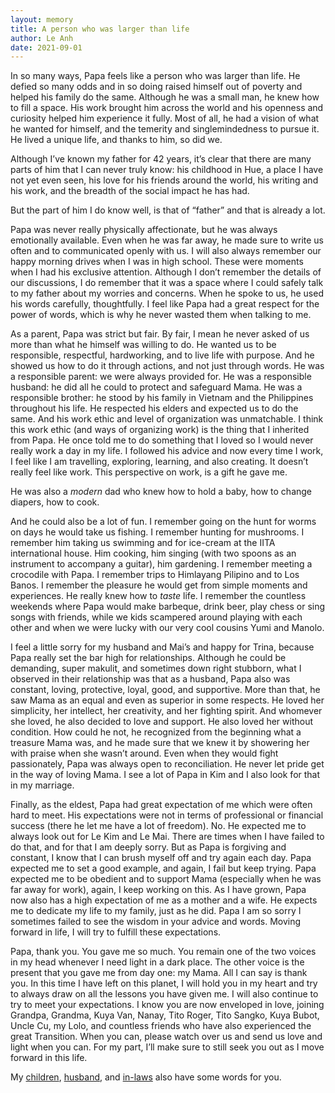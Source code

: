 ```yaml
---
layout: memory	
title: A person who was larger than life
author: Le Anh
date: 2021-09-01
---
```


In so many ways, Papa feels like a person who was larger than life. He defied so many odds and in so doing raised himself out of poverty and helped his family do the same. Although he was a small man, he knew how to fill a space. His work brought him across the world and his openness and curiosity helped him experience it fully. Most of all, he had a vision of what he wanted for himself, and the temerity and singlemindedness to pursue it. He lived a unique life, and thanks to him, so did we.

Although I’ve known my father for 42 years, it’s clear that there are many parts of him that I can never truly know: his childhood in Hue, a place I have not yet even seen, his love for his friends around the world, his writing and his work, and the breadth of the social impact he has had. 

<!--more-->


But the part of him I do know well, is that of “father” and that is already a lot.

Papa was never really physically affectionate, but he was always emotionally available. Even when he was far away, he made sure to write us often and to communicated openly with us. I will also always remember our happy morning drives when I was in high school. These were moments when I had his exclusive attention. Although I don’t remember the details of our discussions, I do remember that it was a space where I could safely talk to my father about my worries and concerns. When he spoke to us, he used his words carefully, thoughtfully. I feel like Papa had a great respect for the power of words, which is why he never wasted them when talking to me. 

As a parent, Papa was strict but fair. By fair, I mean he never asked of us more than what he himself was willing to do. He wanted us to be responsible, respectful, hardworking, and to live life with purpose. And he showed us how to do it through actions, and not just through words. He was a responsible parent: we were always provided for. He was a responsible husband: he did all he could to protect and safeguard Mama. He was a responsible brother: he stood by his family in Vietnam and the Philippines throughout his life. He respected his elders and expected us to do the same. And his work ethic and level of organization was unmatchable. I think this work ethic (and ways of organizing work) is the thing that I inherited from Papa. He once told me to do something that I loved so I would never really work a day in my life. I followed his advice and now every time I work, I feel like I am travelling, exploring, learning, and also creating. It doesn’t really feel like work. This perspective on work, is a gift he gave me.

He was also a *modern* dad who knew how to hold a baby, how to change diapers, how to cook.

And he could also be a lot of fun. I remember going on the hunt for worms on days he would take us fishing. I remember hunting for mushrooms. I remember him taking us swimming and for ice-cream at the IITA international house. Him cooking, him singing (with two spoons as an instrument to accompany a guitar), him gardening. I remember meeting a crocodile with Papa. I remember trips to Himlayang Pilipino and to Los Banos. I remember the pleasure he would get from simple moments and experiences. He really knew how to *taste* life. I remember the countless weekends where Papa would make barbeque, drink beer, play chess or sing songs with friends, while we kids scampered around playing with each other and when we were lucky with our very cool cousins Yumi and Manolo.

I feel a little sorry for my husband and Mai’s and happy for Trina, because Papa really set the bar high for relationships. Although he could be demanding, super makulit, and sometimes down right stubborn, what I observed in their relationship was that as a husband, Papa also was constant, loving, protective, loyal, good, and supportive. More than that, he saw Mama as an equal and even as superior in some respects. He loved her simplicity, her intellect, her creativity, and her fighting spirit. And whomever she loved, he also decided to love and support. He also loved her without condition. How could he not, he recognized from the beginning what a treasure Mama was, and he made sure that we knew it by showering her with praise when she wasn’t around. Even when they would fight passionately, Papa was always open to reconciliation. He never let pride get in the way of loving Mama. I see a lot of Papa in Kim and I also look for that in my marriage. 

Finally, as the eldest, Papa had great expectation of me which were often hard to meet. His expectations were not in terms of professional or financial success (there he let me have a lot of freedom). No. He expected me to always look out for Le Kim and Le Mai. There are times when I have failed to do that, and for that I am deeply sorry. But as Papa is forgiving and constant, I know that I can brush myself off and try again each day. Papa expected me to set a good example, and again, I fail but keep trying. Papa expected me to be obedient and to support Mama (especially when he was far away for work), again, I keep working on this. As I have grown, Papa now also has a high expectation of me as a mother and a wife. He expects me to dedicate my life to my family, just as he did. Papa I am so sorry I sometimes failed to see the wisdom in your advice and words. Moving forward in life, I will try to fulfill these expectations.

Papa, thank you. You gave me so much. You remain one of the two voices in my head whenever I need light in a dark place. The other voice is the present that you gave me from day one: my Mama. All I can say is thank you. In this time I have left on this planet, I will hold you in my heart and try to always draw on all the lessons you have given me. I will also continue to try to meet your expectations. I know you are now enveloped in love, joining Grandpa, Grandma, Kuya Van, Nanay, Tito Roger, Tito Sangko, Kuya Bubot, Uncle Cu, my Lolo, and countless friends who have also experienced the great Transition. When you can, please watch over us and send us love and light when you can. For my part, I’ll make sure to still seek you out as I move forward in this life.

My [children](/memories/KK_Ale_Eli), [husband](/memories/Francesco), and [in-laws](/memories/Rosa_and_Salvatore) also have some words for you. 

